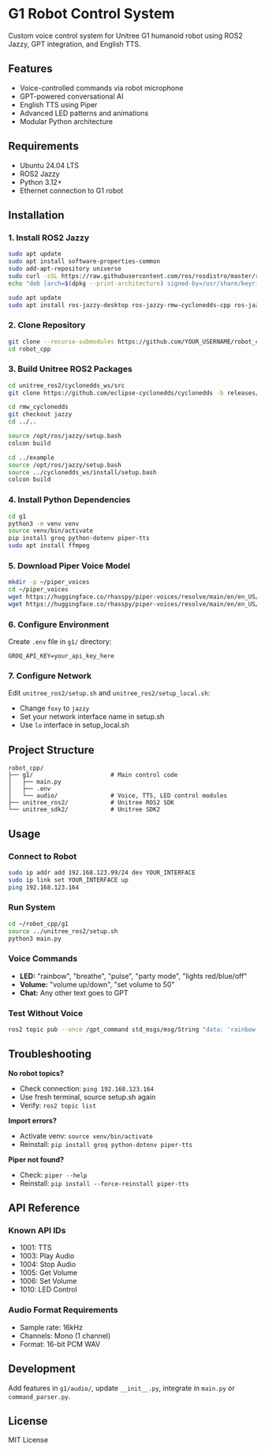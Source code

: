 # G1 Robot Control System

Custom voice control system for Unitree G1 humanoid robot using ROS2 Jazzy, GPT integration, and English TTS.

## Features

- Voice-controlled commands via robot microphone
- GPT-powered conversational AI
- English TTS using Piper
- Advanced LED patterns and animations
- Modular Python architecture

## Requirements

- Ubuntu 24.04 LTS
- ROS2 Jazzy
- Python 3.12+
- Ethernet connection to G1 robot

## Installation

### 1. Install ROS2 Jazzy
```bash
sudo apt update
sudo apt install software-properties-common
sudo add-apt-repository universe
sudo curl -sSL https://raw.githubusercontent.com/ros/rosdistro/master/ros.key -o /usr/share/keyrings/ros-archive-keyring.gpg
echo "deb [arch=$(dpkg --print-architecture) signed-by=/usr/share/keyrings/ros-archive-keyring.gpg] http://packages.ros.org/ros2/ubuntu $(. /etc/os-release && echo $UBUNTU_CODENAME) main" | sudo tee /etc/apt/sources.list.d/ros2.list > /dev/null

sudo apt update
sudo apt install ros-jazzy-desktop ros-jazzy-rmw-cyclonedds-cpp ros-jazzy-rosidl-generator-dds-idl
```

### 2. Clone Repository
```bash
git clone --recurse-submodules https://github.com/YOUR_USERNAME/robot_cpp.git
cd robot_cpp
```

### 3. Build Unitree ROS2 Packages
```bash
cd unitree_ros2/cyclonedds_ws/src
git clone https://github.com/eclipse-cyclonedds/cyclonedds -b releases/0.10.x

cd rmw_cyclonedds
git checkout jazzy
cd ../..

source /opt/ros/jazzy/setup.bash
colcon build

cd ../example
source /opt/ros/jazzy/setup.bash
source ../cyclonedds_ws/install/setup.bash
colcon build
```

### 4. Install Python Dependencies
```bash
cd g1
python3 -m venv venv
source venv/bin/activate
pip install groq python-dotenv piper-tts
sudo apt install ffmpeg
```

### 5. Download Piper Voice Model
```bash
mkdir -p ~/piper_voices
cd ~/piper_voices
wget https://huggingface.co/rhasspy/piper-voices/resolve/main/en/en_US/lessac/medium/en_US-lessac-medium.onnx
wget https://huggingface.co/rhasspy/piper-voices/resolve/main/en/en_US/lessac/medium/en_US-lessac-medium.onnx.json
```

### 6. Configure Environment

Create `.env` file in `g1/` directory:
```
GROQ_API_KEY=your_api_key_here
```

### 7. Configure Network

Edit `unitree_ros2/setup.sh` and `unitree_ros2/setup_local.sh`:
- Change `foxy` to `jazzy`
- Set your network interface name in setup.sh
- Use `lo` interface in setup_local.sh

## Project Structure
```
robot_cpp/
├── g1/                      # Main control code
│   ├── main.py
│   ├── .env
│   └── audio/               # Voice, TTS, LED control modules
├── unitree_ros2/            # Unitree ROS2 SDK
└── unitree_sdk2/            # Unitree SDK2
```

## Usage

### Connect to Robot
```bash
sudo ip addr add 192.168.123.99/24 dev YOUR_INTERFACE
sudo ip link set YOUR_INTERFACE up
ping 192.168.123.164
```

### Run System
```bash
cd ~/robot_cpp/g1
source ../unitree_ros2/setup.sh
python3 main.py
```

### Voice Commands

- **LED:** "rainbow", "breathe", "pulse", "party mode", "lights red/blue/off"
- **Volume:** "volume up/down", "set volume to 50"
- **Chat:** Any other text goes to GPT

### Test Without Voice
```bash
ros2 topic pub --once /gpt_command std_msgs/msg/String "data: 'rainbow'"
```

## Troubleshooting

**No robot topics?**
- Check connection: `ping 192.168.123.164`
- Use fresh terminal, source setup.sh again
- Verify: `ros2 topic list`

**Import errors?**
- Activate venv: `source venv/bin/activate`
- Reinstall: `pip install groq python-dotenv piper-tts`

**Piper not found?**
- Check: `piper --help`
- Reinstall: `pip install --force-reinstall piper-tts`

## API Reference

### Known API IDs
- 1001: TTS
- 1003: Play Audio
- 1004: Stop Audio
- 1005: Get Volume
- 1006: Set Volume
- 1010: LED Control

### Audio Format Requirements
- Sample rate: 16kHz
- Channels: Mono (1 channel)
- Format: 16-bit PCM WAV

## Development

Add features in `g1/audio/`, update `__init__.py`, integrate in `main.py` or `command_parser.py`.

## License

MIT License